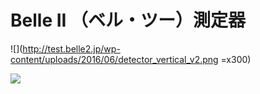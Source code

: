 # Belle II （ベル・ツー）測定器
![](http://test.belle2.jp/wp-content/uploads/2016/06/detector_vertical_v2.png =x300)

[![](http://img.youtube.com/vi/7b4m5V1TWCk/0.jpg)](https://www.youtube.com/watch?v=7b4m5V1TWCk)


